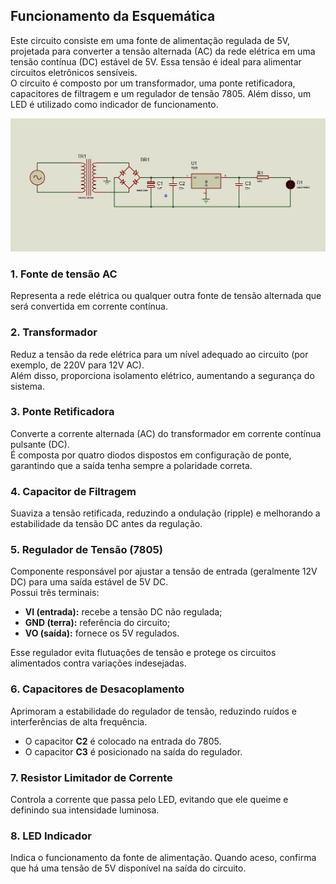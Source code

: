 ## Funcionamento da Esquemática ##

Este circuito consiste em uma fonte de alimentação regulada de 5V, projetada para converter a tensão alternada (AC) da rede elétrica em uma tensão contínua (DC) estável de 5V. Essa tensão é ideal para alimentar circuitos eletrônicos sensíveis.  
O circuito é composto por um transformador, uma ponte retificadora, capacitores de filtragem e um regulador de tensão 7805. Além disso, um LED é utilizado como indicador de funcionamento.

<img src="./Esquematica.jpg">

### 1. Fonte de tensão AC ###  
Representa a rede elétrica ou qualquer outra fonte de tensão alternada que será convertida em corrente contínua.  

### 2. Transformador ###  
Reduz a tensão da rede elétrica para um nível adequado ao circuito (por exemplo, de 220V para 12V AC).  
Além disso, proporciona isolamento elétrico, aumentando a segurança do sistema.  

### 3. Ponte Retificadora ###  
Converte a corrente alternada (AC) do transformador em corrente contínua pulsante (DC).  
É composta por quatro diodos dispostos em configuração de ponte, garantindo que a saída tenha sempre a polaridade correta.  

### 4. Capacitor de Filtragem ###  
Suaviza a tensão retificada, reduzindo a ondulação (ripple) e melhorando a estabilidade da tensão DC antes da regulação.  

### 5. Regulador de Tensão (7805) ###  
Componente responsável por ajustar a tensão de entrada (geralmente 12V DC) para uma saída estável de 5V DC.  
Possui três terminais:  
- **VI (entrada):** recebe a tensão DC não regulada;  
- **GND (terra):** referência do circuito;  
- **VO (saída):** fornece os 5V regulados.  

Esse regulador evita flutuações de tensão e protege os circuitos alimentados contra variações indesejadas.  

### 6. Capacitores de Desacoplamento ###  
Aprimoram a estabilidade do regulador de tensão, reduzindo ruídos e interferências de alta frequência.  
- O capacitor **C2** é colocado na entrada do 7805.  
- O capacitor **C3** é posicionado na saída do regulador.  

### 7. Resistor Limitador de Corrente ###  
Controla a corrente que passa pelo LED, evitando que ele queime e definindo sua intensidade luminosa.  

### 8. LED Indicador ###  
Indica o funcionamento da fonte de alimentação. Quando aceso, confirma que há uma tensão de 5V disponível na saída do circuito.  
